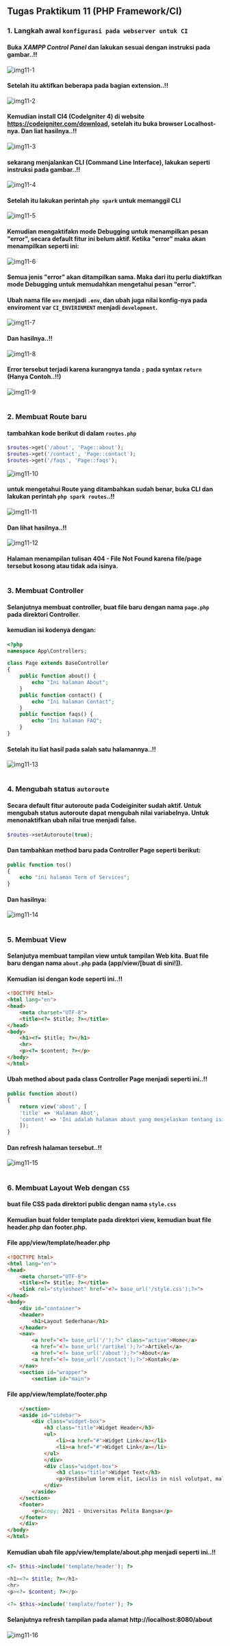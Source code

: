 ## Tugas Praktikum 11 **(PHP Framework/CI)**

### 1. Langkah awal `konfigurasi pada webserver untuk CI`
#### Buka ***XAMPP Control Panel*** dan lakukan sesuai dengan instruksi pada gambar..!!
![img11-1](img/img11_1.JPG)


#### Setelah itu aktifkan beberapa pada bagian **extension**..!!
![img11-2](img/img11_2.JPG)


#### Kemudian install CI4 **(CodeIgniter 4)** di website https://codeigniter.com/download, setelah itu buka browser **Localhost**-nya. Dan liat hasilnya..!!
![img11-3](img/img11_3.JPG)


#### sekarang menjalankan CLI **(Command Line Interface)**, lakukan seperti instruksi pada gambar..!!
![img11-4](img/img11_4.JPG)


#### Setelah itu lakukan perintah `php spark` untuk memanggil CLI
![img11-5](img/img11_5.JPG)


#### Kemudian mengaktifakn mode Debugging untuk menampilkan pesan **"error"**, secara default fitur ini belum aktif. Ketika **"error"** maka akan menampilkan seperti ini:
![img11-6](img/img11_6.JPG)


#### Semua jenis **"error"** akan ditampilkan sama. Maka dari itu perlu diaktifkan mode Debugging untuk memudahkan mengetahui pesan **"error"**.
#### Ubah nama file `env` menjadi `.env`, dan ubah juga **nilai konfig-nya** pada enviroment var `CI_ENVIRINMENT` menjadi `development`.
![img11-7](img/img11_7.JPG)


#### Dan hasilnya..!!
![img11-8](img/img11_8.JPG)


#### Error tersebut terjadi karena kurangnya tanda `;` pada syntax `return` **(Hanya Contoh..!!)**
![img11-9](img/img11_9.JPG)

#

### 2. Membuat Route baru
#### tambahkan kode berikut di dalam `routes.php`
```php
$routes->get('/about', 'Page::about');
$routes->get('/contact', 'Page::contact');
$routes->get('/faqs', 'Page::faqs');
```
![img11-10](img/img11_10.JPG)

#### untuk mengetahui Route yang ditambahkan sudah benar, buka CLI dan lakukan perintah `php spark routes`..!!
![img11-11](img/img11_11.JPG)

#### Dan lihat hasilnya..!!
![img11-12](img/img11_12.JPG)
#### Halaman menampilan tulisan **404 - File Not Found** karena file/page tersebut kosong atau tidak ada isinya.

#

### 3. Membuat Controller
#### Selanjutnya membuat controller, buat file baru dengan nama `page.php` pada direktori **Controller**.
#### kemudian isi kodenya dengan:
```php
<?php
namespace App\Controllers;

class Page extends BaseController
{
    public function about() {
        echo "Ini halaman About";
    }
    public function contact() {
        echo "Ini halaman Contact";
    }
    public function faqs() {
        echo "Ini halaman FAQ";
    }
}
```

#### Setelah itu liat hasil pada salah satu halamannya..!!
![img11-13](img/img11_13.JPG)

#

### 4. Mengubah status `autoroute`
#### Secara default fitur autoroute pada Codeiginiter sudah aktif. Untuk mengubah status autoroute dapat mengubah nilai variabelnya. Untuk menonaktifkan ubah nilai **true** menjadi **false**.
```php
$routes->setAutoroute(true);
```

#### Dan tambahkan method baru pada **Controller Page** seperti berikut:
```php
public function tos()
{
    echo "ini halaman Term of Services";
}
```

#### Dan hasilnya:
![img11-14](img/img11_14.JPG)

#

### 5. Membuat View
#### Selanjutya membuat tampilan view untuk tampilan Web kita. Buat file baru dengan nama `about.php` pada **(app/view/[buat di sini!])**.
#### Kemudian isi dengan kode seperti ini..!!
```html
<!DOCTYPE html>
<html lang="en">
<head>
    <meta charset="UTF-8">
    <title><?= $title; ?></title>
</head>
<body>
    <h1><?= $title; ?></h1>
    <hr>
    <p><?= $content; ?></p>
</body>
</html>
```

#### Ubah **method about** pada class **Controller Page** menjadi seperti ini..!!
```php
public function about()
{
    return view('about', [
    'title' => 'Halaman Abot',
    'content' => 'Ini adalah halaman abaut yang menjelaskan tentang isi halaman ini.'
    ]);
}
```

#### Dan refresh halaman tersebut..!!
![img11-15](img/img11_15.JPG)

#

### 6. Membuat Layout Web dengan `CSS`
#### buat file CSS pada direktori **public** dengan nama `style.css`

#### Kemudian buat folder **template** pada direktori **view**, kemudian buat file **header.php** dan **footer.php**.

#### File **app/view/template/header.php**
```html
<!DOCTYPE html>
<html lang="en">
<head>
    <meta charset="UTF-8">
    <title><?= $title; ?></title>
    <link rel="stylesheet" href="<?= base_url('/style.css');?>">
</head>
<body>
    <div id="container">
    <header>
        <h1>Layout Sederhana</h1>
    </header>
    <nav>
        <a href="<?= base_url('/');?>" class="active">Home</a>
        <a href="<?= base_url('/artikel');?>">Artikel</a>
        <a href="<?= base_url('/about');?>">About</a>
        <a href="<?= base_url('/contact');?>">Kontak</a>
    </nav>
    <section id="wrapper">
        <section id="main">
```

#### File **app/view/template/footer.php**
```html
    </section>
    <aside id="sidebar">
        <div class="widget-box">
            <h3 class="title">Widget Header</h3>
            <ul>
                <li><a href="#">Widget Link</a></li>
                <li><a href="#">Widget Link</a></li>
            </ul>
            </div>
            <div class="widget-box">
                <h3 class="title">Widget Text</h3>
                <p>Vestibulum lorem elit, iaculis in nisl volutpat, malesuada tincidunt arcu. Proin in leo fringilla, vestibulum mi porta, faucibus felis Integer pharetra est nunc, nec pretium nunc pretium ac.</p>
            </div>
        </aside>
    </section>
    <footer>
        <p>&copy; 2021 - Universitas Pelita Bangsa</p>
    </footer>
    </div>
</body>
</html>
```

#### Kemudian ubah file **app/view/template/about.php** menjadi seperti ini..!!
```php
<?= $this->include('template/header'); ?>

<h1><?= $title; ?></h1>
<hr>
<p><?= $content; ?></p>

<?= $this->include('template/footer'); ?>
```

#### Selanjutnya refresh tampilan pada alamat http://localhost:8080/about
![img11-16](img/img11_16.JPG)